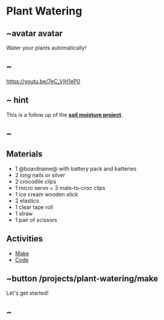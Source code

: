 # Plant Watering

## ~avatar avatar

Water your plants automatically!

## ~

https://youtu.be/7eC_VjH1eP0

## ~ hint

This is a follow up of the **[soil moisture project](/mb/projects/soil-moisture)**.

## ~

## Materials

* 1 @boardname@ with battery pack and batteries
* 2 long nails or silver
* 2 crocodile clips
* 1 micro servo  + 3 male-to-croc clips
* 1 ice cream wooden stick
* 2 elastics
* 1 clear tape roll
* 1 straw
* 1 pair of scissors

## Activities

* [Make](/projects/plant-watering/make)  
* [Code](/projects/plant-watering/code)

## ~button /projects/plant-watering/make

Let's get started!

## ~
